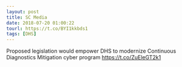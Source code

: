 ```yaml
---
layout: post
title: SC Media
date: 2018-07-20 01:00:22
tourl: https://t.co/BYI1kkbds1
tags: [DHS]
---
```

Proposed legislation would empower DHS to modernize Continuous Diagnostics Mitigation cyber program https://t.co/ZuEleGT2k1